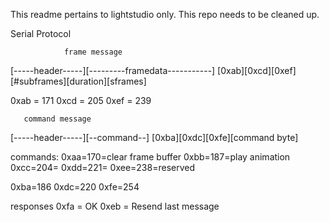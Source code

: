 This readme pertains to lightstudio only.  This repo needs to be cleaned up.

Serial Protocol


				frame message
[-----header-----][---------framedata-----------]
[0xab][0xcd][0xef][#subframes][duration][sframes]

0xab = 171
0xcd = 205
0xef = 239


	   command message
[-----header-----][--command--]
[0xba][0xdc][0xfe][command byte]

commands:
0xaa=170=clear frame buffer
0xbb=187=play animation
0xcc=204=
0xdd=221=
0xee=238=reserved


0xba=186
0xdc=220
0xfe=254


responses
0xfa = OK
0xeb = Resend last message

